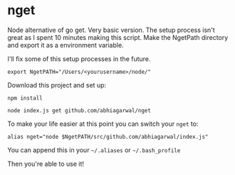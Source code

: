 # nget

Node alternative of go get. Very basic version. The setup process isn't great as I spent 10 minutes making this script. Make the NgetPath directory and export it as a environment variable.

I'll fix some of this setup processes in the future.

`export NgetPATH="/Users/<yourusername>/node/"`

Download this project and set up:

`npm install`

`node index.js get github.com/abhiagarwal/nget`

To make your life easier at this point you can switch your `nget` to:

`alias nget="node $NgetPATH/src/github.com/abhiagarwal/index.js"`

You can append this in your `~/.aliases` or `~/.bash_profile`

Then you're able to use it!